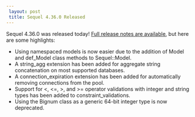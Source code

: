 ```yaml
---
 layout: post
 title: Sequel 4.36.0 Released
---
```


Sequel 4.36.0 was released today!  <a href="/rdoc/files/doc/release_notes/4_36_0_txt.html">Full release notes are available</a>, but here are some highlights:

* Using namespaced models is now easier due to the addition of Model and def_Model class methods to Sequel::Model.
* A string_agg extension has been added for aggregate string concatenation on most supported databases.
* A connection_expiration extension has been added for automatically removing connections from the pool.
* Support for <, <=, >, and >= operator validations with integer and string types has been added to constraint_validations.
* Using the Bignum class as a generic 64-bit integer type is now deprecated.
